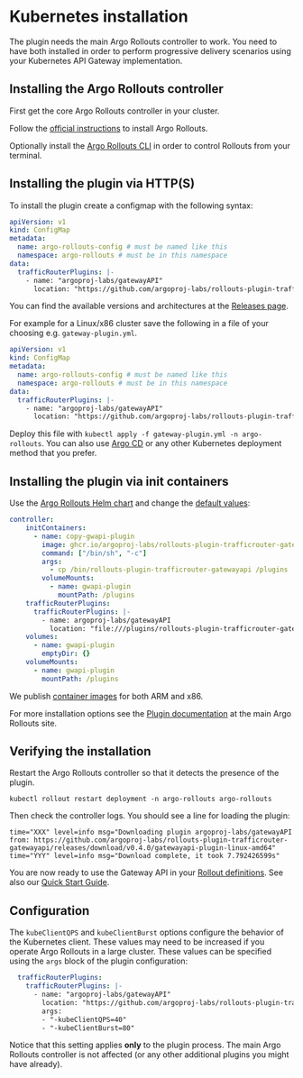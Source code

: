 # Kubernetes installation

The plugin needs the main Argo Rollouts controller to work. You need to have both installed in order to perform progressive delivery
scenarios using your Kubernetes API Gateway implementation.

## Installing the Argo Rollouts controller

First get the core Argo Rollouts controller in your cluster.

Follow the [official instructions](https://argo-rollouts.readthedocs.io/en/stable/installation/) to install Argo Rollouts.

Optionally install the [Argo Rollouts CLI](https://argoproj.github.io/argo-rollouts/features/kubectl-plugin/) in order to control Rollouts from your terminal.

## Installing the plugin via HTTP(S)

To install the plugin create a configmap with the following syntax:

```yaml
apiVersion: v1
kind: ConfigMap
metadata:
  name: argo-rollouts-config # must be named like this
  namespace: argo-rollouts # must be in this namespace
data:
  trafficRouterPlugins: |-
    - name: "argoproj-labs/gatewayAPI"
      location: "https://github.com/argoproj-labs/rollouts-plugin-trafficrouter-gatewayapi/releases/download/<version>/gatewayapi-plugin-<arch>"
```

You can find the available versions and architectures at the [Releases page](https://github.com/argoproj-labs/rollouts-plugin-trafficrouter-gatewayapi/releases).

For example for a Linux/x86 cluster save the following in a file of your choosing e.g. `gateway-plugin.yml`.

```yaml
apiVersion: v1
kind: ConfigMap
metadata:
  name: argo-rollouts-config # must be named like this
  namespace: argo-rollouts # must be in this namespace
data:
  trafficRouterPlugins: |-
    - name: "argoproj-labs/gatewayAPI"
      location: "https://github.com/argoproj-labs/rollouts-plugin-trafficrouter-gatewayapi/releases/download/v0.4.0/gatewayapi-plugin-linux-amd64"
```

Deploy this file with `kubectl apply -f gateway-plugin.yml -n argo-rollouts`. You can also use [Argo CD](https://argoproj.github.io/cd/) or any other Kubernetes deployment method that you prefer.

## Installing the plugin via init containers

Use the [Argo Rollouts Helm chart](https://argoproj.github.io/argo-helm/) and change the [default values](https://artifacthub.io/packages/helm/argo/argo-rollouts):

```yaml
controller:
    initContainers:                                   
      - name: copy-gwapi-plugin
        image: ghcr.io/argoproj-labs/rollouts-plugin-trafficrouter-gatewayapi:v0.5.0
        command: ["/bin/sh", "-c"]                    
        args:
          - cp /bin/rollouts-plugin-trafficrouter-gatewayapi /plugins
        volumeMounts:                                 
          - name: gwapi-plugin
            mountPath: /plugins
    trafficRouterPlugins:                             
      trafficRouterPlugins: |-
        - name: argoproj-labs/gatewayAPI
          location: "file:///plugins/rollouts-plugin-trafficrouter-gatewayapi"  
    volumes:                                           
      - name: gwapi-plugin
        emptyDir: {}
    volumeMounts:                                      
      - name: gwapi-plugin
        mountPath: /plugins
```        

We publish [container images](https://github.com/argoproj-labs/rollouts-plugin-trafficrouter-gatewayapi/pkgs/container/rollouts-plugin-trafficrouter-gatewayapi) for both ARM and x86.

For more installation options see the [Plugin documentation](https://argoproj.github.io/argo-rollouts/features/traffic-management/plugins/) at the main Argo Rollouts site.

## Verifying the installation

Restart the Argo Rollouts controller so that it detects the presence of the plugin.

```
kubectl rollout restart deployment -n argo-rollouts argo-rollouts
```

Then check the controller logs. You should see a line for loading the plugin:

```
time="XXX" level=info msg="Downloading plugin argoproj-labs/gatewayAPI from: https://github.com/argoproj-labs/rollouts-plugin-trafficrouter-gatewayapi/releases/download/v0.4.0/gatewayapi-plugin-linux-amd64"
time="YYY" level=info msg="Download complete, it took 7.792426599s" 
```

You are now ready to use the Gateway API in your [Rollout definitions](https://argoproj.github.io/argo-rollouts/features/specification/). See also our [Quick Start Guide](quick-start.md).

## Configuration 

The `kubeClientQPS` and `kubeClientBurst` options configure the behavior of the Kubernetes client. These
values may need to be increased if you operate Argo Rollouts in a large cluster.  These values can be specified
using the `args` block of the plugin configuration:

```yaml
  trafficRouterPlugins:
    trafficRouterPlugins: |-
      - name: "argoproj-labs/gatewayAPI"
        location: "https://github.com/argoproj-labs/rollouts-plugin-trafficrouter-gatewayapi/releases/download/vX.X.X/gatewayapi-plugin-linux-amd64"
        args:
        - "-kubeClientQPS=40"
        - "-kubeClientBurst=80"
```

Notice that this setting applies **only** to the plugin process. The main Argo Rollouts controller is not affected (or any other additional plugins you might have already).